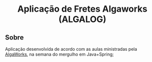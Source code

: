 <h1 align="center"> Aplicação de Fretes Algaworks (ALGALOG) </h1>

## Sobre
Aplicação desenvolvida de acordo com as aulas ministradas pela [AlgaWorks](https://www.algaworks.com/), na semana do mergulho em Java+Spring;
